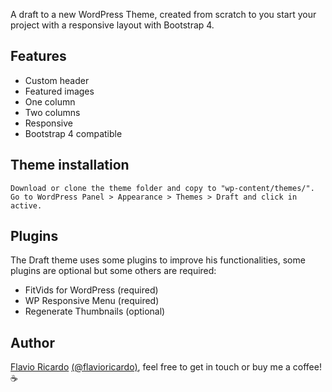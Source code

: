 A draft to a new WordPress Theme, created from scratch to you start your project with a responsive layout with Bootstrap 4.

## Features

* Custom header
* Featured images
* One column
* Two columns
* Responsive
* Bootstrap 4 compatible

## Theme installation

```
Download or clone the theme folder and copy to "wp-content/themes/".
Go to WordPress Panel > Appearance > Themes > Draft and click in active.
```

## Plugins

The Draft theme uses some plugins to improve his functionalities, some plugins are optional but some others are required:

* FitVids for WordPress (required)
* WP Responsive Menu (required)
* Regenerate Thumbnails (optional)

## Author

[Flavio Ricardo](https://medium.com/@flavioricardo91) [(@flavioricardo)](https://twitter.com/flavioricardo), feel free to get in touch or buy me a coffee! :coffee:
